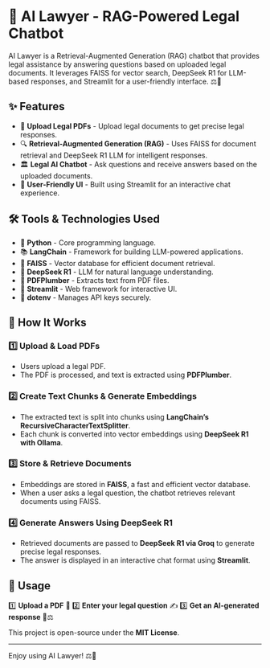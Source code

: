 # 📜 AI Lawyer - RAG-Powered Legal Chatbot

AI Lawyer is a Retrieval-Augmented Generation (RAG) chatbot that provides legal assistance by answering questions based on uploaded legal documents. It leverages FAISS for vector search, DeepSeek R1 for LLM-based responses, and Streamlit for a user-friendly interface. ⚖️🤖

## ✨ Features

- 📂 **Upload Legal PDFs** - Upload legal documents to get precise legal responses.
- 🔍 **Retrieval-Augmented Generation (RAG)** - Uses FAISS for document retrieval and DeepSeek R1 LLM for intelligent responses.
- 🏛️ **Legal AI Chatbot** - Ask questions and receive answers based on the uploaded documents.
- 🎨 **User-Friendly UI** - Built using Streamlit for an interactive chat experience.

## 🛠️ Tools & Technologies Used

- 🐍 **Python** - Core programming language.
- 📚 **LangChain** - Framework for building LLM-powered applications.
- 💾 **FAISS** - Vector database for efficient document retrieval.
- 🤖 **DeepSeek R1** - LLM for natural language understanding.
- 📄 **PDFPlumber** - Extracts text from PDF files.
- 🎨 **Streamlit** - Web framework for interactive UI.
- 🔐 **dotenv** - Manages API keys securely.

## 🚀 How It Works

### 1️⃣ Upload & Load PDFs

- Users upload a legal PDF.
- The PDF is processed, and text is extracted using **PDFPlumber**.

### 2️⃣ Create Text Chunks & Generate Embeddings

- The extracted text is split into chunks using **LangChain’s RecursiveCharacterTextSplitter**.
- Each chunk is converted into vector embeddings using **DeepSeek R1 with Ollama**.

### 3️⃣ Store & Retrieve Documents

- Embeddings are stored in **FAISS**, a fast and efficient vector database.
- When a user asks a legal question, the chatbot retrieves relevant documents using FAISS.

### 4️⃣ Generate Answers Using DeepSeek R1

- Retrieved documents are passed to **DeepSeek R1 via Groq** to generate precise legal responses.
- The answer is displayed in an interactive chat format using **Streamlit**.

## 🎯 Usage

1️⃣ **Upload a PDF** 📂
2️⃣ **Enter your legal question** ✍️
3️⃣ **Get an AI-generated response** 🤖⚖️



This project is open-source under the **MIT License**.

---

Enjoy using AI Lawyer! ⚖️🤖
